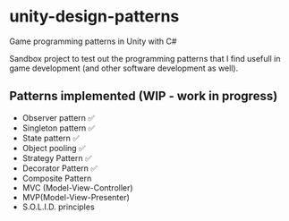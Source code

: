 # unity-design-patterns
Game programming patterns in Unity with C#

Sandbox project to test out the programming patterns that I find usefull in game development (and other software development as well).


## Patterns implemented (WIP - work in progress)
- Observer pattern :white_check_mark:
- Singleton pattern :white_check_mark:
- State pattern :white_check_mark:
- Object pooling :white_check_mark:
- Strategy Pattern :white_check_mark:
- Decorator Pattern :white_check_mark:
- Composite Pattern
- MVC (Model-View-Controller)
- MVP(Model-View-Presenter)
- S.O.L.I.D. principles

